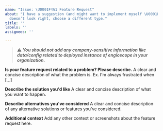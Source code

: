 ```yaml
---
name: "Issue: \U0001F4A1 Feature Request"
about: "I have a suggestion (and might want to implement myself \U0001F642)! If this
  doesn’t look right, choose a different type."
title: ''
labels: ''
assignees: ''

---
```


> :warning: ***You should not add any company-sensitive information like data/config related to deployed instance of engioscope in your organization.***


**Is your feature request related to a problem? Please describe.**
A clear and concise description of what the problem is. Ex. I'm always frustrated when [...]

**Describe the solution you'd like**
A clear and concise description of what you want to happen.

**Describe alternatives you've considered**
A clear and concise description of any alternative solutions or features you've considered.

**Additional context**
Add any other context or screenshots about the feature request here.
